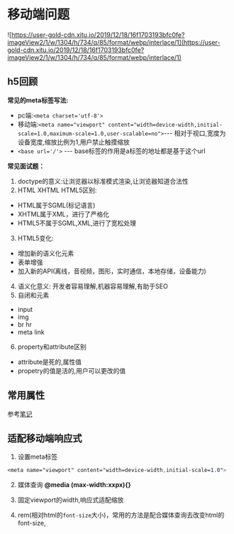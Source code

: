 # 移动端问题

![https://user-gold-cdn.xitu.io/2019/12/18/16f1703193bfc0fe?imageView2/1/w/1304/h/734/q/85/format/webp/interlace/1](https://user-gold-cdn.xitu.io/2019/12/18/16f1703193bfc0fe?imageView2/1/w/1304/h/734/q/85/format/webp/interlace/1)

## h5回顾

**常见的meta标签写法:**
- pc端:`<meta charset='utf-8'>`
- 移动端:`<meta name="viewport" content="width=device-width,initial-scale=1.0,maximum-scale=1.0,user-scalable=no">`--- 相对于视口,宽度为设备宽度,缩放比例为1,用户禁止触摸缩放
- `<base url='/'>` --- base标签的作用是a标签的地址都是基于这个url

**常见面试题：**

1. doctype的意义:让浏览器以标准模式渲染,让浏览器知道合法性
2. HTML XHTML HTML5区别: 
  - HTML属于SGML(标记语言)
  - XHTML属于XML，进行了严格化
  - HTML5不属于SGML,XML,进行了宽松处理
3. HTML5变化:
  - 增加新的语义化元素
  - 表单增强
  - 加入新的API(离线，音视频，图形，实时通信，本地存储，设备能力)
4. 语义化意义: 开发者容易理解,机器容易理解,有助于SEO
5. 自闭和元素
  - input
  - img
  - br hr
  - meta link
6. property和attribute区别
  - attribute是死的,属性值
  - propetry的值是活的,用户可以更改的值

## 常用属性

参考[笔记](https://251205668.github.io/about/workclass.html#css%E6%98%93%E9%94%99%E5%A4%8D%E4%B9%A0)

## 适配移动端响应式
1. 设置meta标签

```css
<meta name="viewport" content="width=device-width,initial-scale=1.0">
```
2. 媒体查询 **@media (max-width:xxpx){}**

3. 固定viewport的width,响应式适配缩放

4. rem(相对html的`font-size`大小)，常用的方法是配合媒体查询去改变html的font-size,

